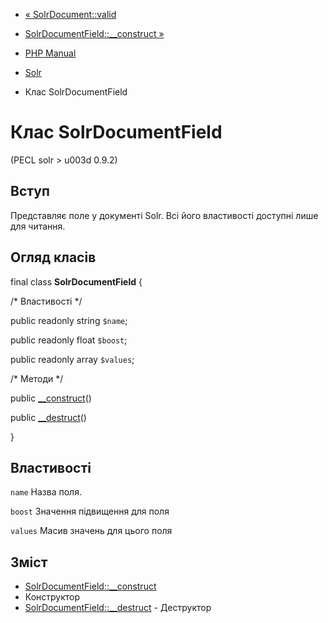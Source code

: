 - [« SolrDocument::valid](solrdocument.valid.md)
- [SolrDocumentField::\_\_construct »](solrdocumentfield.construct.md)

- [PHP Manual](index.md)
- [Solr](book.solr.md)
- Клас SolrDocumentField

# Клас SolrDocumentField

(PECL solr \> u003d 0.9.2)

## Вступ

Представляє поле у документі Solr. Всі його властивості доступні лише для
читання.

## Огляд класів

final class **SolrDocumentField** {

/\* Властивості \*/

public readonly string `$name`;

public readonly float `$boost`;

public readonly array `$values`;

/\* Методи \*/

public [\_\_construct](solrdocumentfield.construct.md)()

public [\_\_destruct](solrdocumentfield.destruct.md)()

}

## Властивості

`name`
Назва поля.

`boost`
Значення підвищення для поля

`values`
Масив значень для цього поля

## Зміст

- [SolrDocumentField::\_\_construct](solrdocumentfield.construct.md)
- Конструктор
- [SolrDocumentField::\_\_destruct](solrdocumentfield.destruct.md) -
Деструктор
